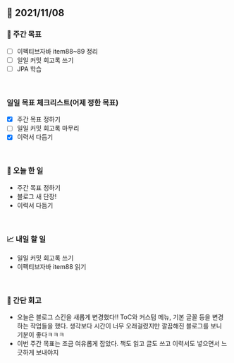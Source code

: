 ## 📅 2021/11/08


### 👏 주간 목표

- [ ] 이펙티브자바 item88~89 정리
- [ ] 일일 커밋 회고록 쓰기
- [ ] JPA 학습

<br/>

### 일일 목표 체크리스트(어제 정한 목표)

- [x] 주간 목표 정하기
- [ ] 일일 커밋 회고록 마무리
- [x] 이력서 다듬기

<br/>

### 💯 오늘 한 일

- 주간 목표 정하기
- 블로그 새 단장!
- 이력서 다듬기

<br/>

### 📈 내일 할 일

- 일일 커밋 회고록 쓰기
- 이펙티브자바 item88 읽기

<br/>

### 🤔 간단 회고

- 오늘은 블로그 스킨을 새롭게 변경했다!! ToC와 커스텀 메뉴, 기본 글꼴 등을 변경하는 작업들을 했다.
생각보다 시간이 너무 오래걸렸지만 깔끔해진 블로그를 보니 기분이 좋다ㅋㅋㅋ
- 이번 주간 목표는 조금 여유롭게 잡았다. 책도 읽고 글도 쓰고 이력서도 넣으면서 느긋하게 보내야지
